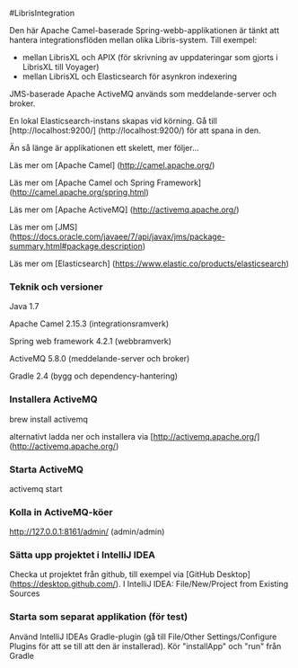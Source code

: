 #LibrisIntegration

Den här Apache Camel-baserade Spring-webb-applikationen är tänkt att hantera integrationsflöden mellan olika Libris-system. Till exempel: 

* mellan LibrisXL och APIX (för skrivning av uppdateringar som gjorts i LibrisXL till Voyager)
* mellan LibrisXL och Elasticsearch för asynkron indexering

JMS-baserade Apache ActiveMQ används som meddelande-server och broker.

En lokal Elasticsearch-instans skapas vid körning. Gå till [http://localhost:9200/] (http://localhost:9200/) för att spana in den.

Än så länge är applikationen ett skelett, mer följer...

Läs mer om [Apache Camel] (http://camel.apache.org/)

Läs mer om [Apache Camel och Spring Framework] (http://camel.apache.org/spring.html)

Läs mer om [Apache ActiveMQ] (http://activemq.apache.org/)

Läs mer om [JMS] (https://docs.oracle.com/javaee/7/api/javax/jms/package-summary.html#package.description)

Läs mer om [Elasticsearch] (https://www.elastic.co/products/elasticsearch)


### Teknik och versioner

Java 1.7

Apache Camel 2.15.3 (integrationsramverk)

Spring web framework 4.2.1 (webbramverk)

ActiveMQ 5.8.0 (meddelande-server och broker)

Gradle 2.4 (bygg och dependency-hantering)


### Installera ActiveMQ

brew install activemq

alternativt ladda ner och installera via [http://activemq.apache.org/] (http://activemq.apache.org/)


### Starta ActiveMQ

activemq start


### Kolla in ActiveMQ-köer

http://127.0.0.1:8161/admin/ (admin/admin)


### Sätta upp projektet i IntelliJ IDEA

Checka ut projektet från github, till exempel via [GitHub Desktop] (https://desktop.github.com/).
I IntelliJ IDEA: File/New/Project from Existing Sources


### Starta som separat applikation (för test)

Använd IntelliJ IDEAs Gradle-plugin (gå till File/Other Settings/Configure Plugins för att se till att den är installerad). Kör "installApp" och "run" från Gradle



